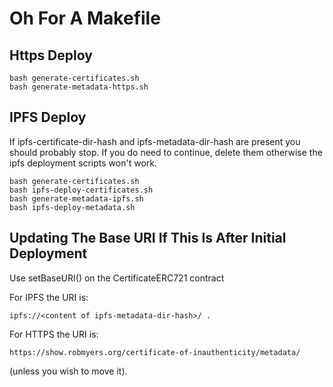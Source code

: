 # Oh For A Makefile

## Https Deploy

    bash generate-certificates.sh
    bash generate-metadata-https.sh

## IPFS Deploy

If ipfs-certificate-dir-hash and ipfs-metadata-dir-hash are present you should probably stop. If you do need to continue, delete them otherwise the ipfs deployment scripts won't work.

    bash generate-certificates.sh
    bash ipfs-deploy-certificates.sh
    bash generate-metadata-ipfs.sh
    bash ipfs-deploy-metadata.sh

## Updating The Base URI If This Is After Initial Deployment

Use setBaseURI() on the CertificateERC721 contract

For IPFS the URI is:

    ipfs://<content of ipfs-metadata-dir-hash>/ .

For HTTPS the URI is:

    https://show.robmyers.org/certificate-of-inauthenticity/metadata/

(unless you wish to move it).
